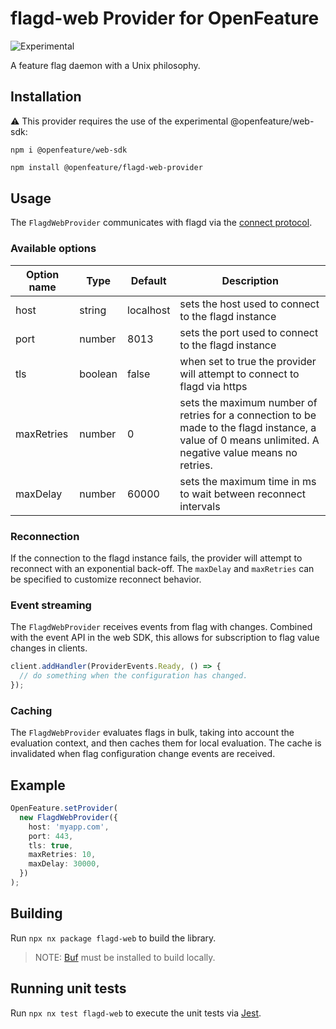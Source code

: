 # flagd-web Provider for OpenFeature

![Experimental](https://img.shields.io/badge/experimental-breaking%20changes%20allowed-yellow)

A feature flag daemon with a Unix philosophy.

## Installation

:warning: This provider requires the use of the experimental @openfeature/web-sdk:

```
npm i @openfeature/web-sdk
```

```sh
npm install @openfeature/flagd-web-provider
```

## Usage

The `FlagdWebProvider` communicates with flagd via the [connect protocol](https://buf.build/blog/connect-a-better-grpc).

### Available options

| Option name | Type    | Default   | Description                                                                                                                                            |
| ----------- | ------- | --------- | ------------------------------------------------------------------------------------------------------------------------------------------------------ |
| host        | string  | localhost | sets the host used to connect to the flagd instance                                                                                                    |
| port        | number  | 8013      | sets the port used to connect to the flagd instance                                                                                                    |
| tls         | boolean | false     | when set to true the provider will attempt to connect to flagd via https                                                                               |
| maxRetries  | number  | 0         | sets the maximum number of retries for a connection to be made to the flagd instance, a value of 0 means unlimited. A negative value means no retries. |
| maxDelay    | number  | 60000     | sets the maximum time in ms to wait between reconnect intervals                                                                                        |

### Reconnection

If the connection to the flagd instance fails, the provider will attempt to reconnect with an exponential back-off. The `maxDelay` and `maxRetries` can be specified to customize reconnect behavior.

### Event streaming

The `FlagdWebProvider` receives events from flag with changes. Combined with the event API in the web SDK, this allows for subscription to flag value changes in clients.

```typescript
client.addHandler(ProviderEvents.Ready, () => {
  // do something when the configuration has changed.
});
```

### Caching

The `FlagdWebProvider` evaluates flags in bulk, taking into account the evaluation context, and then caches them for local evaluation. The cache is invalidated when flag configuration change events are received.

## Example

```typescript
OpenFeature.setProvider(
  new FlagdWebProvider({
    host: 'myapp.com',
    port: 443,
    tls: true,
    maxRetries: 10,
    maxDelay: 30000,
  })
);
```

## Building

Run `npx nx package flagd-web` to build the library.

> NOTE: [Buf](https://docs.buf.build/installation) must be installed to build locally.

## Running unit tests

Run `npx nx test flagd-web` to execute the unit tests via [Jest](https://jestjs.io).
